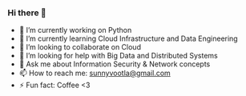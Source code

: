 ### Hi there 👋


- 🔭 I’m currently working on Python
- 🌱 I’m currently learning Cloud Infrastructure and Data Engineering
- 👯 I’m looking to collaborate on Cloud
- 🤔 I’m looking for help with Big Data and Distributed Systems
- 💬 Ask me about Information Security & Network concepts
- 📫 How to reach me: sunnyvootla@gmail.com
- ⚡ Fun fact: Coffee <3
